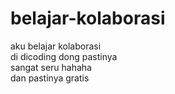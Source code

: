 # belajar-kolaborasi  
aku belajar kolaborasi  
di dicoding dong pastinya  
sangat seru hahaha  
dan pastinya gratis
